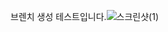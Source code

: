 브렌치 생성 테스트입니다.![스크린샷(1)](https://github.com/PH-alliance/Loahub/assets/59417608/9f25f6d4-23a1-4103-874c-6d4389c3533d)
